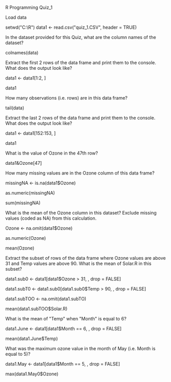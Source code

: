 R Programming Quiz_1

Load data

setwd("C:\R") data1 <- read.csv("quiz_1.CSV", header = TRUE)

In the dataset provided for this Quiz, what are the column names of the dataset?

colnames(data)

Extract the first 2 rows of the data frame and print them to the console. What does the output look like?

data1 <- data1[1:2, ]

data1

How many observations (i.e. rows) are in this data frame?

tail(data)

Extract the last 2 rows of the data frame and print them to the console. What does the output look like?

data1 <- data1[152:153, ]

data1

What is the value of Ozone in the 47th row?

data1&Ozone[47]

How many missing values are in the Ozone column of this data frame?

missingNA <- is.na(data1$Ozone)

as.numeric(missingNA)

sum(missingNA)

What is the mean of the Ozone column in this dataset? Exclude missing values (coded as NA) from this calculation.

Ozone <- na.omit(data1$Ozone)

as.numeric(Ozone)

mean(Ozone)

Extract the subset of rows of the data frame where Ozone values are above 31 and Temp values are above 90. What is the mean of Solar.R in this subset?

data1.sub0 <- data1[data1$Ozone > 31, , drop = FALSE]

data1.subT0 <- data1.sub0[data1.sub0$Temp > 90, , drop = FALSE]

data1.subTOO <- na.omit(data1.subTO)

mean(data1.subTOO$Solar.R)

What is the mean of "Temp" when "Month" is equal to 6?

data1.June <- data1[data1$Month == 6, , drop = FALSE]

mean(data1.June$Temp)

What was the maximum ozone value in the month of May (i.e. Month is equal to 5)?

data1.May <- data1[data1$Month == 5, , drop = FALSE]

max(data1.May0$Ozone)